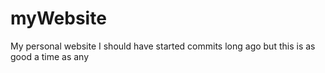 # myWebsite
My personal website
I should have started commits long ago but this is as good a time as any

